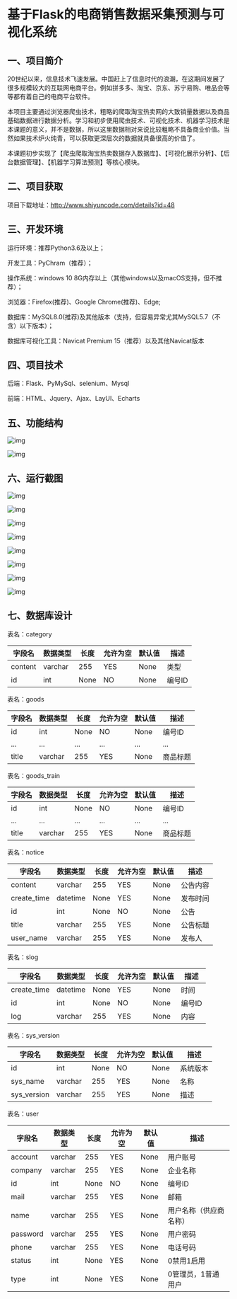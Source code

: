 # 基于Flask的电商销售数据采集预测与可视化系统


## 一、**项目简介**

20世纪以来，信息技术飞速发展。中国赶上了信息时代的浪潮，在这期间发展了很多规模较大的互联网电商平台。例如拼多多、淘宝、京东、苏宁易购、唯品会等等都有着自己的电商平台软件。

本项目主要通过浏览器爬虫技术，粗略的爬取淘宝热卖网的大致销量数据以及商品基础数据进行数据分析。学习和初步使用爬虫技术、可视化技术、机器学习技术是本课题的意义，并不是数据，所以这里数据相对来说比较粗略不具备商业价值。当然如果技术炉火纯青，可以获取更深层次的数据就具备很高的价值了。

本课题初步实现了【爬虫爬取淘宝热卖数据存入数据库】、【可视化展示分析】、【后台数据管理】、【机器学习算法预测】等核心模块。

## 二、**项目获取**

项目下载地址：http://www.shiyuncode.com/details?id=48

## 三、**开发环境**

运行环境：推荐Python3.6及以上；

开发工具：PyChram（推荐）；

操作系统：windows 10 8G内存以上（其他windows以及macOS支持，但不推荐）；

浏览器：Firefox(推荐)、Google Chrome(推荐)、Edge;

数据库：MySQL8.0(推荐)及其他版本（支持，但容易异常尤其MySQL5.7（不含）以下版本）；

数据库可视化工具：Navicat Premium 15（推荐）以及其他Navicat版本

## 四、**项目技术**

后端：Flask、PyMySql、selenium、Mysql

前端：HTML、Jquery、Ajax、LayUI、Echarts

## 五、**功能结构**

![img](file:///C:\Users\hfmx\AppData\Local\Temp\ksohtml61104\wps1.jpg) 

![img](file:///C:\Users\hfmx\AppData\Local\Temp\ksohtml61104\wps2.jpg) 

## 六、**运行截图**

![img](file:///C:\Users\hfmx\AppData\Local\Temp\ksohtml61104\wps3.jpg) 

![img](file:///C:\Users\hfmx\AppData\Local\Temp\ksohtml61104\wps4.jpg) 

![img](file:///C:\Users\hfmx\AppData\Local\Temp\ksohtml61104\wps5.jpg) 

![img](file:///C:\Users\hfmx\AppData\Local\Temp\ksohtml61104\wps6.jpg) 

![img](file:///C:\Users\hfmx\AppData\Local\Temp\ksohtml61104\wps7.jpg) 

![img](file:///C:\Users\hfmx\AppData\Local\Temp\ksohtml61104\wps8.jpg) 

![img](file:///C:\Users\hfmx\AppData\Local\Temp\ksohtml61104\wps9.jpg) 

![img](file:///C:\Users\hfmx\AppData\Local\Temp\ksohtml61104\wps10.jpg) 

## 七、**数据库设计**

表名：category

| 字段名  | 数据类型 | 长度 | 允许为空 | 默认值 | 描述   |
| ------- | -------- | ---- | -------- | ------ | ------ |
| content | varchar  | 255  | YES      | None   | 类型   |
| id      | int      | None | NO       | None   | 编号ID |

 

表名：goods

| 字段名 | 数据类型 | 长度 | 允许为空 | 默认值 | 描述     |
| ------ | -------- | ---- | -------- | ------ | -------- |
| id     | int      | None | NO       | None   | 编号ID   |
| ...    | ...      | ...  | ...      | ...    | ...      |
| title  | varchar  | 255  | YES      | None   | 商品标题 |

 

表名：goods_train

| 字段名 | 数据类型 | 长度 | 允许为空 | 默认值 | 描述     |
| ------ | -------- | ---- | -------- | ------ | -------- |
| id     | int      | None | NO       | None   | 编号ID   |
| ...    | ...      | ...  | ...      | ...    | ...      |
| title  | varchar  | 255  | YES      | None   | 商品标题 |

 

表名：notice

| 字段名      | 数据类型 | 长度 | 允许为空 | 默认值 | 描述     |
| ----------- | -------- | ---- | -------- | ------ | -------- |
| content     | varchar  | 255  | YES      | None   | 公告内容 |
| create_time | datetime | None | YES      | None   | 发布时间 |
| id          | int      | None | NO       | None   | 公告     |
| title       | varchar  | 255  | YES      | None   | 公告标题 |
| user_name   | varchar  | 255  | YES      | None   | 发布人   |

 

表名：slog

| 字段名      | 数据类型 | 长度 | 允许为空 | 默认值 | 描述   |
| ----------- | -------- | ---- | -------- | ------ | ------ |
| create_time | datetime | None | YES      | None   | 时间   |
| id          | int      | None | NO       | None   | 编号ID |
| log         | varchar  | 255  | YES      | None   | 内容   |

 

表名：sys_version

| 字段名      | 数据类型 | 长度 | 允许为空 | 默认值 | 描述     |
| ----------- | -------- | ---- | -------- | ------ | -------- |
| id          | int      | None | NO       | None   | 系统版本 |
| sys_name    | varchar  | 255  | YES      | None   | 名称     |
| sys_version | varchar  | 255  | YES      | None   | 描述     |

 

表名：user

| 字段名   | 数据类型 | 长度 | 允许为空 | 默认值 | 描述                   |
| -------- | -------- | ---- | -------- | ------ | ---------------------- |
| account  | varchar  | 255  | YES      | None   | 用户账号               |
| company  | varchar  | 255  | YES      | None   | 企业名称               |
| id       | int      | None | NO       | None   | 编号ID                 |
| mail     | varchar  | 255  | YES      | None   | 邮箱                   |
| name     | varchar  | 255  | YES      | None   | 用户名称（供应商名称） |
| password | varchar  | 255  | YES      | None   | 用户密码               |
| phone    | varchar  | 255  | YES      | None   | 电话号码               |
| status   | int      | None | YES      | None   | 0禁用1启用             |
| type     | int      | None | YES      | None   | 0管理员，1普通用户     |
